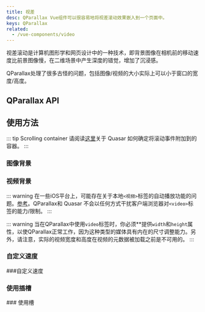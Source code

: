 ```yaml
---
title: 视差
desc: QParallax Vue组件可以很容易地将视差滚动效果嵌入到一个页面中。
keys: QParallax
related:
  - /vue-components/video
---
```


视差滚动是计算机图形学和网页设计中的一种技术，即背景图像在相机前的移动速度比前景图像慢，在二维场景中产生深度的错觉，增加了沉浸感。

QParallax处理了很多古怪的问题，包括图像/视频的大小实际上可以小于窗口的宽度/高度。

## QParallax API

<doc-api file="QParallax" />

## 使用方法

::: tip Scrolling container
请阅读[这里](/vue-components/scroll-observer#determining-scrolling-container)关于 Quasar 如何确定将滚动事件附加到的容器。
:::

### 图像背景

<doc-example title="图像背景" file="QParallax/Image" />

### 视频背景

::: warning
在一些iOS平台上，可能存在关于本地`<视频>`标签的自动播放功能的问题。[参考](https://webkit.org/blog/6784/new-video-policies-for-ios/)。QParallax和 Quasar 不会以任何方式干扰客户端浏览器对`<video>`标签的能力/限制。
:::

::: warning
当在QParallax中使用`video`标签时，你必须**提供`width`和`height`属性，以使QParallax正常工作，因为这种类型的媒体具有内在的尺寸调整能力。另外，请注意，实际的视频宽度和高度在视频的元数据被加载之前是不可用的。
:::

<doc-example title="自定义高度与视频背景" file="QParallax/Video" />

### 自定义速度

<doc-example title="自定义速度" file="QParallax/Speed" /> ###自定义速度

### 使用插槽

<doc-example title="使用槽" file="QParallax/ScopedSlot" /> ### 使用槽
